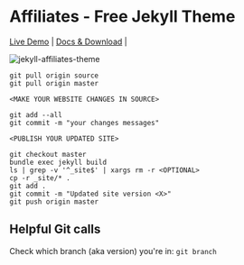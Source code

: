 # Affiliates - Free Jekyll Theme

[Live Demo](https://wowthemesnet.github.io/affiliates-jekyll-theme/) | [Docs & Download](https://bootstrapstarter.com/template-affiliates-bootstrap-jekyll/) | 

![jekyll-affiliates-theme](https://bootstrapstarter.com/assets/img/themes/affiliates-jekyll.jpg)

```
git pull origin source
git pull origin master

<MAKE YOUR WEBSITE CHANGES IN SOURCE>

git add --all
git commit -m "your changes messages"

<PUBLISH YOUR UPDATED SITE>

git checkout master
bundle exec jekyll build
ls | grep -v '^_site$' | xargs rm -r <OPTIONAL>
cp -r _site/* .
git add .
git commit -m "Updated site version <X>"
git push origin master
```



## Helpful Git calls
Check which branch (aka version) you're in: `git branch`